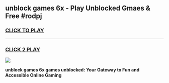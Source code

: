 
## unblock games 6x - Play Unblocked Gmaes & Free #rodpj
<h3>
<a href="https://news.freeplayer.one?title=unblock_games_6x&ref=26F">CLICK TO PLAY</a></h3>
<hr>

<h3>
<a href="https://news.freeplayer.one?title=unblock_games_6x&ref=26F">CLICK 2 PLAY</a>
  
</h3>

<a href="https://news.freeplayer.one?title=unblock_games_6x&ref=26F/"><img src="https://clearcache.store/games.png"></a>


**unblock games 6x games unblocked: Your Gateway to Fun and Accessible Online Gaming**
